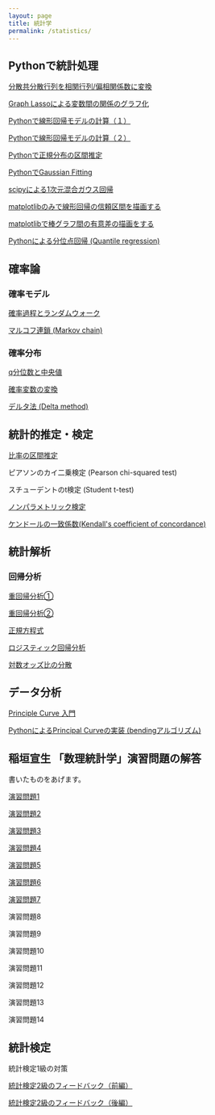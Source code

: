 ```yaml
---
layout: page
title: 統計学
permalink: /statistics/
---
```


## Pythonで統計処理

[分散共分散行列を相関行列/偏相関係数に変換](https://omedstu.jimdofree.com/2018/03/28/分散共分散行列を相関行列-偏相関係数に変換-python/)

[Graph Lassoによる変数間の関係のグラフ化](https://omedstu.jimdofree.com/2018/03/28/graph-lassoによる変数間の関係のグラフ化/)

[Pythonで線形回帰モデルの計算（１）](https://omedstu.jimdofree.com/2018/04/18/pythonで線形回帰モデルの計算/)

[Pythonで線形回帰モデルの計算（２）](https://omedstu.jimdofree.com/2018/04/20/pythonで線形回帰モデルの計算-2/)

[Pythonで正規分布の区間推定](https://omedstu.jimdofree.com/2018/07/16/pythonで正規分布の区間推定/)

[PythonでGaussian Fitting](https://omedstu.jimdofree.com/2018/07/16/pythonでgaussian-fitting/)

[scipyによる1次元混合ガウス回帰](https://omedstu.jimdofree.com/2018/12/01/scipyによる1次元混合ガウス回帰/)

[matplotlibのみで線形回帰の信頼区間を描画する](https://omedstu.jimdofree.com/2019/02/11/matplotlibのみで線形回帰の信頼区間を描画する/)

[matplotlibで棒グラフ間の有意差の描画をする](https://omedstu.jimdofree.com/2019/02/11/matplotlibで棒グラフ間の有意差の描画をする/)

[Pythonによる分位点回帰 (Quantile regression)](https://omedstu.jimdofree.com/2020/01/21/pythonによる分位点回帰-quantile-regression/)



## 確率論

### 確率モデル

[確率過程とランダムウォーク](https://omedstu.jimdofree.com/2018/05/02/確率過程とランダムウォーク/)

[マルコフ連鎖 (Markov chain)](https://omedstu.jimdofree.com/2018/05/04/マルコフ連鎖-markov-chain/)



### 確率分布

[q分位数と中央値](https://omedstu.jimdofree.com/2018/09/16/q分位数と中央値/)

[確率変数の変換](https://omedstu.jimdofree.com/2018/09/16/確率変数の変換/)

[デルタ法 (Delta method)](https://omedstu.jimdofree.com/2018/09/16/デルタ法-delta-method/)



## 統計的推定・検定

[比率の区間推定](https://omedstu.jimdofree.com/2017/11/14/比率の区間推定/)

ピアソンのカイ二乗検定 (Pearson chi-squared test)

スチューデントのt検定 (Student t-test)

[ノンパラメトリック検定](https://omedstu.jimdofree.com/2017/11/25/ノンパラメトリック法/)

[ケンドールの一致係数(Kendall's coefficient of concordance)](https://omedstu.jimdofree.com/2018/01/10/ケンドールの一致係数/)



## 統計解析

### 回帰分析

[重回帰分析①](https://omedstu.jimdofree.com/2018/04/21/重回帰分析①/)

[重回帰分析②](https://omedstu.jimdofree.com/2018/04/23/重回帰分析②/)

[正規方程式](https://omedstu.jimdofree.com/2018/04/21/正規方程式/)

[ロジスティック回帰分析](https://omedstu.jimdofree.com/2018/09/16/ロジスティック回帰分析/)

[対数オッズ比の分散](https://omedstu.jimdofree.com/2018/09/16/対数オッズ比の分散/)



## データ分析

[Principle Curve 入門](https://omedstu.jimdofree.com/2019/09/29/principal-curve-入門/)

[PythonによるPrincipal Curveの実装 (bendingアルゴリズム)](https://omedstu.jimdofree.com/2019/10/06/pythonによるprincipal-curveの実装-bendingアルゴリズム/)



## 稲垣宣生 「数理統計学」演習問題の解答

書いたものをあげます。



[演習問題1](https://omedstu.jimdofree.com/2017/11/12/演習問題1/)

[演習問題2](https://omedstu.jimdofree.com/2017/11/12/演習問題2/)

[演習問題3](https://omedstu.jimdofree.com/2017/11/20/演習問題3/)

[演習問題4](https://omedstu.jimdofree.com/2017/11/20/演習問題4/)

[演習問題5](https://omedstu.jimdofree.com/2017/11/20/演習問題5/)

[演習問題6](https://omedstu.jimdofree.com/2017/11/20/演習問題6/)

[演習問題7](https://omedstu.jimdofree.com/2017/11/20/演習問題7/)

演習問題8

演習問題9

演習問題10

演習問題11

演習問題12

演習問題13

演習問題14



## 統計検定

統計検定1級の対策

[統計検定2級のフィードバック（前編）](https://omedstu.jimdofree.com/2017/12/03/統計検定２級のフィードバック-前編/)

[統計検定2級のフィードバック（後編）](https://omedstu.jimdofree.com/2017/12/05/統計検定２級のフィードバック-後編/)
